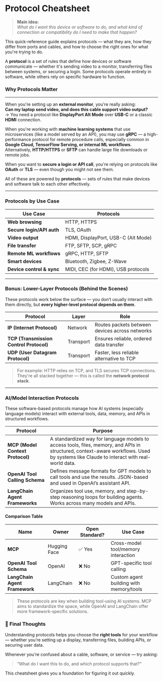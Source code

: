 # Protocol Cheatsheet

> **Main idea:**  
> *What do I want this device or software to do, and what kind of connection or compatibility do I need to make that happen?*

This quick-reference guide explains protocols — what they are, how they differ from ports and cables, and how to choose the right ones for what you're trying to do.

A **protocol** is a set of rules that define how devices or software communicate — whether it's sending video to a monitor, transferring files between systems, or securing a login. Some protocols operate entirely in software, while others rely on specific hardware to function.
### Why Protocols Matter
---

When you're setting up an **external monitor**, you're really asking:  
**Can my laptop send video, and does this cable support video output?**  
→ You need a protocol like **DisplayPort Alt Mode** over **USB-C** or a classic **HDMI** connection.

When you're working with **machine learning systems** that use microservices (like a model served by an API), you may use **gRPC** — a high-performance protocol for remote procedure calls, especially common in **Google Cloud, TensorFlow Serving, or internal ML workflows**. Alternatively, **HTTP/HTTPS** or **SFTP** can handle large file downloads or remote jobs.

When you want to **secure a login or API call**, you're relying on protocols like **OAuth** or **TLS** — even though you might not see them.

All of these are powered by **protocols** — sets of rules that make devices and software talk to each other effectively.

---

### Protocols by Use Case

| Use Case | Protocols |
|----------|-----------|
| **Web browsing** | HTTP, HTTPS |
| **Secure login/API auth** | TLS, OAuth |
| **Video output** | HDMI, DisplayPort, USB-C (Alt Mode) |
| **File transfer** | FTP, SFTP, SCP, gRPC |
| **Remote ML workflows** | gRPC, HTTP, SFTP |
| **Smart devices** | Bluetooth, Zigbee, Z-Wave |
| **Device control & sync** | MIDI, CEC (for HDMI), USB protocols |

---

### Bonus: Lower-Layer Protocols (Behind the Scenes)

These protocols work below the surface — you don’t usually interact with them directly, but **every higher-level protocol depends on them**.

| Protocol | Layer | Role |
|----------|-------|------|
| **IP (Internet Protocol)** | Network | Routes packets between devices across networks |
| **TCP (Transmission Control Protocol)** | Transport | Ensures reliable, ordered data transfer |
| **UDP (User Datagram Protocol)** | Transport | Faster, less reliable alternative to TCP |

> For example: HTTP relies on TCP, and TLS secures TCP connections.  
> They're all stacked together — this is called the **network protocol stack**.

---

### AI/Model Interaction Protocols

These software-based protocols manage how AI systems (especially language models) interact with external tools, data, memory, and APIs in structured workflows.

| Protocol | Purpose |
|----------|---------|
| **MCP (Model Context Protocol)** | A standardized way for language models to access tools, files, memory, and APIs in structured, context-aware workflows. Used by systems like Claude to interact with real-world data. |
| **OpenAI Tool Calling Schema** | Defines message formats for GPT models to call tools and use the results. JSON-based and used in OpenAI’s assistant API. |
| **LangChain Agent Frameworks** | Organizes tool use, memory, and step-by-step reasoning loops for building agents. Works across many models and APIs. |

#### Comparison Table

| Name | Owner | Open Standard? | Use Case |
|------|-------|----------------|----------|
| **MCP** | Hugging Face | ✅ Yes | Cross-model tool/memory interaction |
| **OpenAI Tool Schema** | OpenAI | ❌ No | GPT-specific tool calling |
| **LangChain Agent Framework** | LangChain | ❌ No | Custom agent building with memory/tools |

> These protocols are key when building tool-using AI systems. MCP aims to standardize the space, while OpenAI and LangChain offer more framework-specific solutions.

### 🧭 Final Thoughts

Understanding protocols helps you choose the **right tools** for your workflow — whether you’re setting up a display, transferring files, building APIs, or securing user data.

Whenever you're confused about a cable, software, or service — try asking:
> “What do I want this to do, and which protocol supports that?”

This cheatsheet gives you a foundation for figuring it out quickly.
